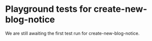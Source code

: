 # Playground tests for create-new-blog-notice
We are still awaiting the first test run for create-new-blog-notice.

